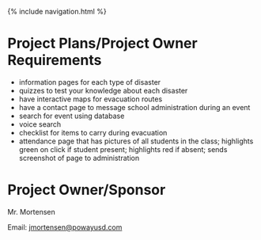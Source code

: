 {% include navigation.html %}

# Project Plans/Project Owner Requirements
* information pages for each type of disaster
* quizzes to test your knowledge about each disaster
* have interactive maps for evacuation routes
* have a contact page to message school administration during an event
* search for event using database
* voice search
* checklist for items to carry during evacuation
* attendance page that has pictures of all students in the class; highlights green on click if student present; highlights red if absent; sends screenshot of page to administration

# Project Owner/Sponsor   
Mr. Mortensen

Email: jmortensen@powayusd.com
